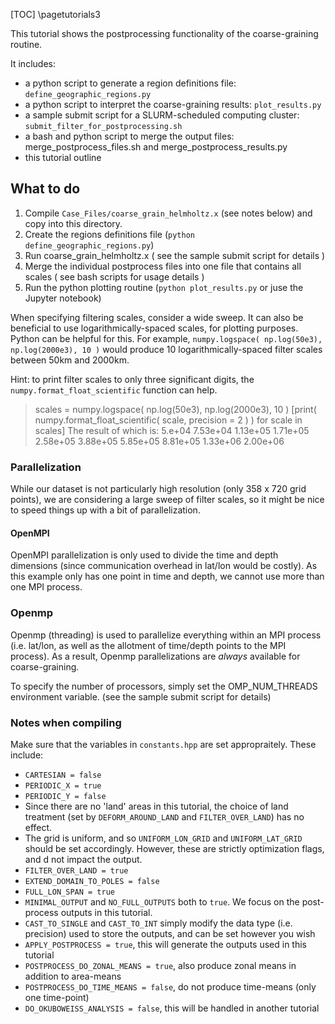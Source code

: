 [TOC]
\pagetutorials3

This tutorial shows the postprocessing functionality of the coarse-graining routine.

It includes:
- a python script to generate a region definitions file: `define_geographic_regions.py`
- a python script to interpret the coarse-graining results: `plot_results.py`
- a sample submit script for a SLURM-scheduled computing cluster: `submit_filter_for_postprocessing.sh`
- a bash and python script to merge the output files: merge_postprocess_files.sh and  merge_postprocess_results.py
- this tutorial outline

## What to do

1. Compile `Case_Files/coarse_grain_helmholtz.x` (see notes below) and copy into this directory.
3. Create the regions definitions file (`python define_geographic_regions.py`)
4. Run coarse_grain_helmholtz.x ( see the sample submit script for details )
5. Merge the individual postprocess files into one file that contains all scales ( see bash scripts for usage details )
6. Run the python plotting routine (`python plot_results.py` or juse the Jupyter notebook)

When specifying filtering scales, consider a wide sweep. It can also be beneficial to use logarithmically-spaced scales, for plotting purposes.
Python can be helpful for this. For example, `numpy.logspace( np.log(50e3), np.log(2000e3), 10 )` would produce 10 logarithmically-spaced
filter scales between 50km and 2000km.

Hint: to print filter scales to only three significant digits, the `numpy.format_float_scientific` function can help.
> scales = numpy.logspace( np.log(50e3), np.log(2000e3), 10 )
> [print( numpy.format_float_scientific( scale, precision = 2 ) ) for scale in scales]
The result of which is: 5.e+04 7.53e+04 1.13e+05 1.71e+05 2.58e+05 3.88e+05 5.85e+05 8.81e+05 1.33e+06 2.00e+06

### Parallelization

While our dataset is not particularly high resolution (only 358 x 720 grid points), we are considering a large sweep of filter scales,
so it might be nice to speed things up with a bit of parallelization.

#### OpenMPI

OpenMPI parallelization is only used to divide the time and depth dimensions (since communication overhead in lat/lon would be costly).
As this example only has one point in time and depth, we cannot use more than one MPI process.

### Openmp

Openmp (threading) is used to parallelize everything within an MPI process (i.e. lat/lon, as well as the allotment of time/depth points to the MPI process).
As a result, Openmp parallelizations are _always_ available for coarse-graining.

To specify the number of processors, simply set the OMP_NUM_THREADS environment variable. (see the sample submit script for details)

### Notes when compiling

Make sure that the variables in `constants.hpp` are set appropraitely. These include:
- `CARTESIAN = false`
- `PERIODIC_X = true`
- `PERIODIC_Y = false`
- Since there are no 'land' areas in this tutorial, the choice of land treatment (set by `DEFORM_AROUND_LAND` and `FILTER_OVER_LAND`) has no effect.
- The grid is uniform, and so `UNIFORM_LON_GRID` and `UNIFORM_LAT_GRID` should be set accordingly. However, these are strictly optimization flags, and d not impact the output.
- `FILTER_OVER_LAND = true`
- `EXTEND_DOMAIN_TO_POLES = false`
- `FULL_LON_SPAN = true`
- `MINIMAL_OUTPUT` and `NO_FULL_OUTPUTS` both to `true`. We focus on the post-process outputs in this tutorial.
- `CAST_TO_SINGLE` and `CAST_TO_INT` simply modify the data type (i.e. precision) used to store the outputs, and can be set however you wish
- `APPLY_POSTPROCESS = true`, this will generate the outputs used in this tutorial
- `POSTPROCESS_DO_ZONAL_MEANS = true`, also produce zonal means in addition to area-means
- `POSTPROCESS_DO_TIME_MEANS = false`, do not produce time-means (only one time-point)
- `DO_OKUBOWEISS_ANALYSIS = false`, this will be handled in another tutorial
